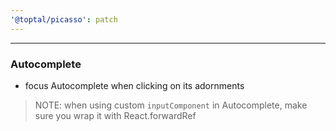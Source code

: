 ```yaml
---
'@toptal/picasso': patch
---
```


---

### Autocomplete

- focus Autocomplete when clicking on its adornments

> NOTE: when using custom `inputComponent` in Autocomplete,
> make sure you wrap it with React.forwardRef
